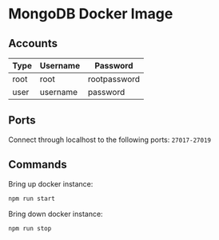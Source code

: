 # MongoDB Docker Image

## Accounts

| Type | Username | Password     |
| ---- | -------- | ------------ |
| root | root     | rootpassword |
| user | username | password     |

## Ports

Connect through localhost to the following ports: `27017-27019`

## Commands

Bring up docker instance:

```bash
npm run start
```

Bring down docker instance:

```bash
npm run stop
```
